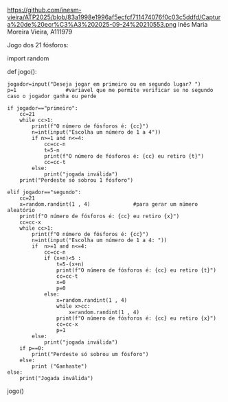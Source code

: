 https://github.com/inesm-vieira/ATP2025/blob/83a1998e1996af5ecfcf711474076f0c03c5ddfd/Captura%20de%20ecr%C3%A3%202025-09-24%20210553.png
Inês Maria Moreira Vieira, A111979

Jogo dos 21 fósforos:


import random

def jogo():

    jogador=input("Deseja jogar em primeiro ou em segundo lugar? ")
    p=1                #variavel que me permite verificar se no segundo caso o jogador ganha ou perde

    if jogador=="primeiro":
        cc=21
        while cc>1:
            print(f"O número de fósforos é: {cc}")
            n=int(input("Escolha um número de 1 a 4"))
            if n>=1 and n<=4:
                cc=cc-n
                t=5-n
                print(f"O número de fósforos é: {cc} eu retiro {t}")
                cc=cc-t
            else:
                print("jogada inválida")
        print("Perdeste só sobrou 1 fósforo")

    elif jogador=="segundo":
        cc=21
        x=random.randint(1 , 4)              #para gerar um número aleatório
        print(f"O número de fósforos é: {cc} eu retiro {x}")
        cc=cc-x
        while cc>1:
            print(f"O número de fósforos é: {cc}")
            n=int(input("Escolha um número de 1 a 4: "))
            if  n>=1 and n<=4:
                cc=cc-n
                if (x+n)<5 :                  
                    t=5-(x+n)
                    print(f"O número de fósforos é: {cc} eu retiro {t}")
                    cc=cc-t
                    x=0
                    p=0
                else:
                    x=random.randint(1 , 4)
                    while x>cc:
                        x=random.randint(1 , 4)
                    print(f"O número de fósforos é: {cc} eu retiro {x}")
                    cc=cc-x   
                    p=1 
            else:
                print("jogada inválida")
        if p==0:
            print("Perdeste só sobrou um fósforo")
        else:
            print ("Ganhaste")
    else:
        print("Jogada inválida")
jogo()


